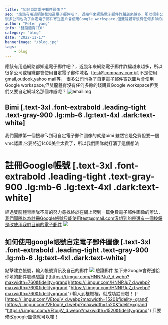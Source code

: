 ```yaml
---
title: "如何自訂電子郵件頭像？"
seo: "應該有用過網路都知道電子郵件吧？，近幾年來網路電子郵件詐騙越來越多，所以很多公司或組織都會使用自定電子郵件域名（test@company.com)而不是使用gmail,outlook,yahoo mail等，
很多公司也為了自定電子郵件寄送圖片會使用Google workspace,但雙龍體育沒有任何多餘的錢購買Google workspace但我們又要自定網域名那個咋辦呢？"
author: "Peter yang"
info: "雙龍體育CEO"
category: "blog"
date: "2022-11-17"
bannerImage: "/blog.jpg"
tags:
    - blog
---
```

應該有用過網路都知道電子郵件吧？，近幾年來網路電子郵件詐騙越來越多，所以很多公司或組織都會使用自定電子郵件域名（test@company.com)而不是使用gmail,outlook,yahoo mail等，
很多公司也為了自定電子郵件寄送圖片會使用Google workspace,但雙龍體育沒有任何多餘的錢購買Google workspace但我們又要自定網域名那個咋辦呢？
![emailimg](https://i.imgur.com/Azpc1bp_d.webp?maxwidth=1520&fidelity=grand)
<!--truncate-->
## Bimi [.text-3xl .font-extrabold .leading-tight .text-gray-900 .lg:mb-6 .lg:text-4xl .dark:text-white]
我們團隊第一個搜尋🔍到可自定電子郵件圖像的就是bimi
雖然它是免費但要一個vmc認證,它要將近1400美金太貴了，所以我們團隊就打消了這個想法
# 註冊Google帳號 [.text-3xl .font-extrabold .leading-tight .text-gray-900 .lg:mb-6 .lg:text-4xl .dark:text-white]
經過雙龍體育團隊不屑的努力尋找終於在網上爬到一篇免費電子郵件圖像的辦法，
我們團隊以為註冊Google帳號只能使用test@gmail.com沒想到的是還有一個按鈕是改使用我們目前的電子郵件
[![](https://i.imgur.com/5cZgSyT_d.webp?maxwidth=1520&fidelity=grand)](http://https://i.imgur.com/5cZgSyT_d.webp?maxwidth=1520&fidelity=grand)
## 如何使用google帳號自定電子郵件圖像 [.text-3xl .font-extrabold .leading-tight .text-gray-900 .lg:mb-6 .lg:text-4xl .dark:text-white]
點擊建立帳號，輸入帳號資訊及自己的郵件
[![](https://i.imgur.com/GecDvkj_d.webp?maxwidth=1520&fidelity=grand)](https://i.imgur.com/GecDvkj_d.webp?maxwidth=1520&fidelity=grand)
驗證郵件
接下來Google會寄送給你填的郵件號碼驗證
[![https://i.imgur.com/HNNPJu7_d.webp?maxwidth=760&fidelity=grand](https://i.imgur.com/HNNPJu7_d.webp?maxwidth=760&fidelity=grand "https://i.imgur.com/HNNPJu7_d.webp?maxwidth=760&fidelity=grand")
輸入到框框裡，就成功註冊啦！
[![https://i.imgur.com/VEtoujV_d.webp?maxwidth=1520&fidelity=grand](https://i.imgur.com/VEtoujV_d.webp?maxwidth=1520&fidelity=grand "https://i.imgur.com/VEtoujV_d.webp?maxwidth=1520&fidelity=grand")
只要修改google圖像就可以嘍！
